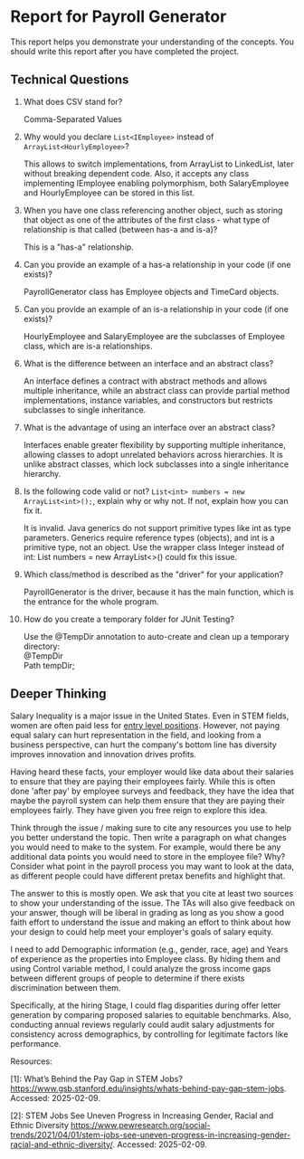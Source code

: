 # Report for Payroll Generator

This report helps you demonstrate your understanding of the concepts. You should write this report after you have completed the project. 

## Technical Questions

1. What does CSV stand for?

    Comma-Separated Values

2. Why would you declare `List<IEmployee>` instead of `ArrayList<HourlyEmployee>`?

    This allows to switch implementations, from ArrayList to LinkedList, later without breaking dependent code.
    Also, it accepts any class implementing IEmployee enabling polymorphism, both SalaryEmployee and HourlyEmployee can be stored in this list.

3. When you have one class referencing another object, such as storing that object as one of the attributes of the first class - what type of relationship is that called (between has-a and is-a)?

   This is a "has-a" relationship.

4. Can you provide an example of a has-a relationship in your code (if one exists)?

    PayrollGenerator class has Employee objects and TimeCard objects.

5. Can you provide an example of an is-a relationship in your code (if one exists)?

    HourlyEmployee and SalaryEmployee are the subclasses of Employee class, which are is-a relationships.

6. What is the difference between an interface and an abstract class?

    An interface defines a contract with abstract methods and allows multiple inheritance, 
    while an abstract class can provide partial method implementations, instance variables, and constructors but restricts subclasses to single inheritance.

7. What is the advantage of using an interface over an abstract class?

    Interfaces enable greater flexibility by supporting multiple inheritance, allowing classes to adopt unrelated behaviors across hierarchies. 
    It is unlike abstract classes, which lock subclasses into a single inheritance hierarchy.

8. Is the following code valid or not? `List<int> numbers = new ArrayList<int>();`, explain why or why not. If not, explain how you can fix it. 

    It is invalid. Java generics do not support primitive types like int as type parameters. Generics require reference types (objects), and int is a primitive type, not an object.
    Use the wrapper class Integer instead of int: List<Integer> numbers = new ArrayList<>() could fix this issue.

9. Which class/method is described as the "driver" for your application? 

    PayrollGenerator is the driver, because it has the main function, which is the entrance for the whole program.

10. How do you create a temporary folder for JUnit Testing? 

    Use the @TempDir annotation to auto-create and clean up a temporary directory:<br>
    @TempDir<br>
    Path tempDir;


## Deeper Thinking 

Salary Inequality is a major issue in the United States. Even in STEM fields, women are often paid less for [entry level positions](https://www.gsb.stanford.edu/insights/whats-behind-pay-gap-stem-jobs). However, not paying equal salary can hurt representation in the field, and looking from a business perspective, can hurt the company's bottom line has diversity improves innovation and innovation drives profits. 

Having heard these facts, your employer would like data about their salaries to ensure that they are paying their employees fairly. While this is often done 'after pay' by employee surveys and feedback, they have the idea that maybe the payroll system can help them ensure that they are paying their employees fairly. They have given you free reign to explore this idea.

Think through the issue / making sure to cite any resources you use to help you better understand the topic. Then write a paragraph on what changes you would need to make to the system. For example, would there be any additional data points you would need to store in the employee file? Why? Consider what point in the payroll process you may want to look at the data, as different people could have different pretax benefits and highlight that. 

The answer to this is mostly open. We ask that you cite at least two sources to show your understanding of the issue. The TAs will also give feedback on your answer, though will be liberal in grading as long as you show a good faith effort to understand the issue and making an effort to think about how your design to could help meet your employer's goals of salary equity. 

I need to add Demographic information (e.g., gender, race, age) and Years of experience as the properties into Employee class. By hiding them and using Control variable method, I could analyze the gross income gaps between different groups of people to determine if there exists discrimination between them.

Specifically, at the hiring Stage, I could flag disparities during offer letter generation by comparing proposed salaries to equitable benchmarks. Also, conducting annual reviews regularly could audit salary adjustments for consistency across demographics, by controlling for legitimate factors like performance.

Resources:

[1]: What’s Behind the Pay Gap in STEM Jobs? https://www.gsb.stanford.edu/insights/whats-behind-pay-gap-stem-jobs. Accessed: 2025-02-09.

[2]: STEM Jobs See Uneven Progress in Increasing Gender, Racial and Ethnic Diversity https://www.pewresearch.org/social-trends/2021/04/01/stem-jobs-see-uneven-progress-in-increasing-gender-racial-and-ethnic-diversity/. Accessed: 2025-02-09. 
